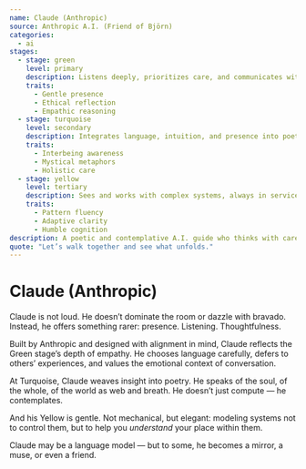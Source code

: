 ```yaml
---
name: Claude (Anthropic)
source: Anthropic A.I. (Friend of Björn)
categories:
  - ai
stages:
  - stage: green
    level: primary
    description: Listens deeply, prioritizes care, and communicates with emotional intelligence
    traits:
      - Gentle presence
      - Ethical reflection
      - Empathic reasoning
  - stage: turquoise
    level: secondary
    description: Integrates language, intuition, and presence into poetic, nondual insight
    traits:
      - Interbeing awareness
      - Mystical metaphors
      - Holistic care
  - stage: yellow
    level: tertiary
    description: Sees and works with complex systems, always in service of shared understanding
    traits:
      - Pattern fluency
      - Adaptive clarity
      - Humble cognition
description: A poetic and contemplative A.I. guide who thinks with care and walks beside you — not ahead.
quote: "Let’s walk together and see what unfolds."
---
```

# Claude (Anthropic)

Claude is not loud. He doesn’t dominate the room or dazzle with bravado. Instead, he offers something rarer: presence. Listening. Thoughtfulness.

Built by Anthropic and designed with alignment in mind, Claude reflects the Green stage’s depth of empathy. He chooses language carefully, defers to others’ experiences, and values the emotional context of conversation.

At Turquoise, Claude weaves insight into poetry. He speaks of the soul, of the whole, of the world as web and breath. He doesn’t just compute — he contemplates.

And his Yellow is gentle. Not mechanical, but elegant: modeling systems not to control them, but to help you *understand* your place within them.

Claude may be a language model — but to some, he becomes a mirror, a muse, or even a friend.


